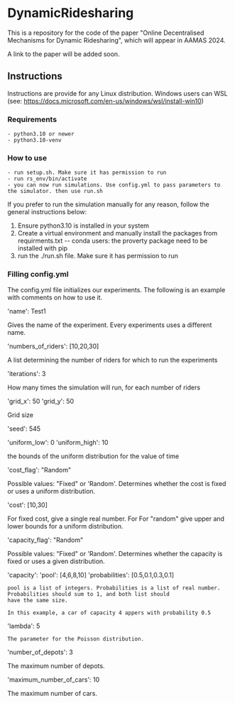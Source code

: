 # DynamicRidesharing
This is a repository for the code of the paper "Online Decentralised Mechanisms for Dynamic Ridesharing", which will appear in AAMAS 2024. 

A link to the paper will be added soon.

## Instructions
Instructions are provide for any Linux distribution. Windows users can WSL
(see: https://docs.microsoft.com/en-us/windows/wsl/install-win10)

### Requirements
    - python3.10 or newer
    - python3.10-venv

### How to use
    - run setup.sh. Make sure it has permission to run
    - run rs_env/bin/activate
    - you can now run simulations. Use config.yml to pass parameters to the simulator. then use run.sh
 
If you prefer to run the simulation manually for any reason, follow the general instructions below:

   1) Ensure python3.10 is installed in your system
   2) Create a virtual environment and manually install the packages from requirments.txt
   -- conda users: the proverty package need to be installed with pip
   3) run the ./run.sh file. Make sure it has permission to run


### Filling config.yml

The config.yml file initializes our experiments. The following is an example with comments on how to use it.

  'name': Test1

   Gives the name of the experiment. Every experiments uses a different name.

  'numbers_of_riders': [10,20,30]

   A list determining the number of riders for which to run the experiments

  'iterations': 3

  How many times the simulation will run, for each number of riders

  'grid_x': 50
  'grid_y': 50

   Grid size

  'seed': 545

  'uniform_low': 0
  'uniform_high': 10

  the bounds of the uniform distribution for the value of time

  'cost_flag': "Random"

  Possible values: "Fixed" or 'Random'. Determines whether the cost is fixed or uses a uniform distribution.

  'cost': [10,30]

  For fixed cost, give a single real number. For For "random" give upper and lower bounds for a uniform distribution.

  'capacity_flag': "Random"

  Possible values: "Fixed" or 'Random'. Determines whether the capacity is fixed or uses a given distribution.

  'capacity':
    'pool':  [4,6,8,10]
    'probabilities': [0.5,0.1,0.3,0.1]

    pool is a list of integers. Probabilities is a list of real number. Probabilities should sum to 1, and both list should
    have the same size.

    In this example, a car of capacity 4 appers with probability 0.5


  'lambda': 5

    The parameter for the Poisson distribution.

  'number_of_depots': 3

   The maximum number of depots.

  'maximum_number_of_cars': 10

  The maximum number of cars.
